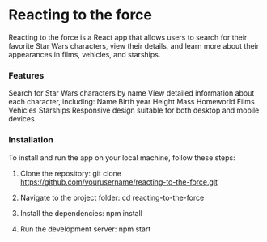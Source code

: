 # Reacting to the force
Reacting to the force is a React app that allows users to search for their favorite Star Wars characters, view their details, and learn more about their appearances in films, vehicles, and starships.

### Features
Search for Star Wars characters by name
View detailed information about each character, including:
Name
Birth year
Height
Mass
Homeworld
Films
Vehicles
Starships
Responsive design suitable for both desktop and mobile devices

### Installation
To install and run the app on your local machine, follow these steps:

1. Clone the repository:
git clone https://github.com/yourusername/reacting-to-the-force.git

2. Navigate to the project folder:
cd reacting-to-the-force

3. Install the dependencies:
npm install

4. Run the development server:
npm start